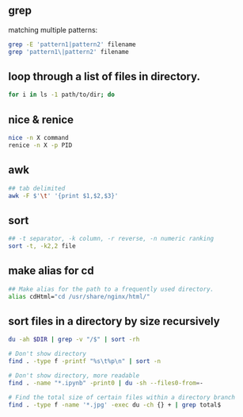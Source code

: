 ## grep
matching multiple patterns:
```bash
grep -E 'pattern1|pattern2' filename
grep 'pattern1\|pattern2' filename
```
## loop through a list of files in directory.
```bash
for i in ls -1 path/to/dir; do
```

## nice & renice
```bash
nice -n X command
renice -n X -p PID
```

## awk
```bash
## tab delimited
awk -F $'\t' '{print $1,$2,$3}'
```

## sort
```bash
## -t separator, -k column, -r reverse, -n numeric ranking
sort -t, -k2,2 file
```
## make alias for cd
```bash
## Make alias for the path to a frequently used directory.
alias cdHtml="cd /usr/share/nginx/html/"
```

## sort files in a directory by size recursively
```bash
du -ah $DIR | grep -v "/$" | sort -rh

# Don't show directory
find . -type f -printf "%s\t%p\n" | sort -n

# Don't show directory, more readable
find . -name "*.ipynb" -print0 | du -sh --files0-from=- 

# Find the total size of certain files within a directory branch
find . -type f -name '*.jpg' -exec du -ch {} + | grep total$
```
